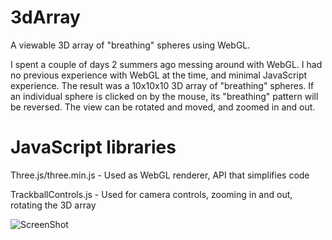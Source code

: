 3dArray
=======

A viewable 3D array of "breathing" spheres using WebGL.

I spent a couple of days 2 summers ago messing around with WebGL. I had no previous experience with WebGL at the time, and minimal JavaScript experience. The result was a 10x10x10 3D array of "breathing" spheres. If an individual sphere is clicked on by the mouse, its "breathing" pattern will be reversed. The view can be rotated and moved, and zoomed in and out.

JavaScript libraries
====================

Three.js/three.min.js - Used as WebGL renderer, API that simplifies code

TrackballControls.js -  Used for camera controls, zooming in and out, rotating the 3D array


![ScreenShot](http://i.imgur.com/wkq16h3.png)
